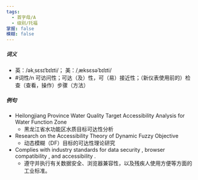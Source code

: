 ```yaml
---
tags:
  - 首字母/A
  - 级别/托福
掌握: false
模糊: false
---
```

##### 词义
- 英：/əkˌsɛsɪˈbɪlɪti/； 美：/ˌæksɛsəˈbɪlɪti/
- #词性/n  可访问性；可达（及）性，可（易）接近性；（新仪表使用前的）检查（查看，操作）步骤（方法）
##### 例句
- Heilongjiang Province Water Quality Target Accessibility Analysis for Water Function Zone
	- 黑龙江省水功能区水质目标可达性分析
- Research on the Accessibility Theory of Dynamic Fuzzy Objective
	- 动态模糊（DF）目标的可达性理论研究
- Complies with industry standards for data security , browser compatibility , and accessibility .
	- 遵守并执行有关数据安全、浏览器兼容性，以及残疾人使用方便等方面的工业标准。
